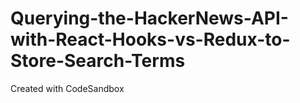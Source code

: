 # Querying-the-HackerNews-API-with-React-Hooks-vs-Redux-to-Store-Search-Terms
Created with CodeSandbox
